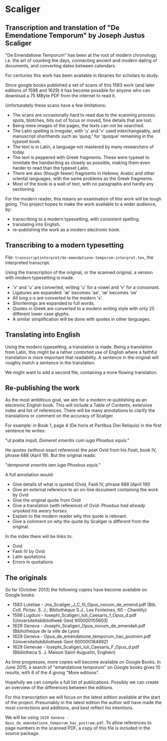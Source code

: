 Scaliger
========

Transcription and translation of "De Emendatione Temporum" by Joseph Justus Scaliger
------------------------------------------------------------------------------------

"De Emendatione Temporum" has been at the root of modern chronology, i.e. the art of counting the
days, connecting ancient and modern dating of documents, and converting dates between calendars.

For centuries this work has been available in libraries for scholars to study.

Since google books published a set of scans of this 1583 work (and later editions of 1598
and 1629) it has become possible for anyone who can download a 75 MByte PDF from the internet
to read it.

Unfortunately these scans have a few limitations:
* The scans are occasionally hard to read due to the scanning process: spots, blotches, bits
out of focus or moved, fine details that are lost.
* Being mere images of the pages, the texts can not be searched.
* The Latin spelling is irregular, with 'u' and 'v' used interchangeably, and manuscript
shorthands such as 'quoq;' for 'quoque' remaining in the typeset book.
* The text is in Latin, a language not mastered by many researchers of today.
* The text is peppered with Greek fragments. These were typeset to immitate the handwriting
as closely as possible, making them even harder to read than the typeset Latin.
* There are also (though fewer) fragments in Hebrew, Arabic and other oriental languages,
with the same problems as the Greek
fragments.
* Most of the book is a wall of text, with no paragraphs and hardly any sectioning.

For the modern reader, this means an examination of this work will be tough going. This project
hopes to make the work available to a wider audience, by:
* transcribing to a modern typesetting, with consistent spelling.
* translating into English.
* re-publishing the work as a modern electronic book.


Transcribing to a modern typesetting
------------------------------------
File: `transscriptinterpret/de-emendatione-temporum-interpret.tex`, the interpreted transcript.

Using the transcription of the original, or the scanned original, a version with modern typesetting is made.
* 'v' and 'u' are converted, writing 'u' for a vowel and 'v' for a consonant.
* Ligatures are expanded: 'æ' becomes 'ae', 'œ' becomes 'oe'
* All long s-s are converted to the modern 's'.
* Shortenings are expanded to full words.
* Quotes in Greek are converted to a modern writing style with only 25 different lower case glyphs.
* A similar simplification will be done with quotes in other languages.


Translating into English
------------------------
Using the modern typesetting, a translation is made. Being a translation from Latin, this might
be a rather contorted use of English where a faithful translation is more important that readability.
A sentence in the original will roughly match a sentence in the translation.

We might want to add a second file, containing a more flowing translation.


Re-publishing the work
----------------------
As the most ambitious goal, we aim for a modern re-publishing as an electronic English book.
This will include a Table of Contents, extensive index and list of references. There will be
many annotations to clarify the translations or comment on the accuracy of Scaliger.

For example: in Book 1, page 4 (De horis et Partibus Diei Reliquis) in the first sentence he writes:

"ut poëta inquit, *Demeret emeritis cum iuga Phoebus equis*."

He quotes (without exact reference) the poet Ovid from his *Fasti*, book IV, phrase 688 (April 19).
But the original reads:

"*dempserat emeritis iam iuga Phoebus equis*."

A full annotation would:
* Give details of what is quoted (Ovid, Fasti IV, phrase 688 [April 19])
* Give an external reference to an on-line document containing the work by Ovid
* Give the original quote from Ovid
* Give a translation (with reference) of Ovid: *Phoebus had already unyoked his weary horses.*
* Explain to the modern reader why this quote is relevant.
* Give a comment on why the quote by Scaliger is different from the original.

In the index there will be links to:
* Ovid
* Fasti IV by Ovid
* Latin quotations
* Errors in quotations


The originals
-------------
So far (October 2013) the following copies have become available on Google books:
* 1583 Lutetiae - Jos_Scaliger_J_C_fil_Opus_novum_de_emend.pdf (Bib. Coll. Pictav. S. J.; Bibliothèque S.J., Les Fonteines, 60 - Chantilly)
* 1598 Lugduni - Iosephi_Scaligeri_Iuli_Caesaris_f_Opus_d.pdf (Universiteitsbibliotheek Gent 900000105603)
* 1629 Geneva - Josephi_Scaligeri_Opus_novum_de_emendati.pdf (Bibliotheque de la ville de Lyon)
* 1629 Geneva - Opus_de_emendatione_temporum_hac_postrem.pdf (Universiteitsbibliotheek Gent 900000184892)
* 1629 Genevae - Iosephi_Scaligeri_Iuli_Caesaris_F_Opus_d.pdf (Bibliotheca S. J. Maison Saint-Augustin, Enghien)

As time progresses, more copies will become available on Google Books.
In June 2015, a search of "emandatione temporum" on Google books gives 10 results, with 6 of the 4 giving "More editions".

Hopefully we can compile a full list of publications. Possibly we can create an overview of the differences between the editions.

For this transcription we will focus on the latest edition available at the start of the project. Presumably in the latest edition the author will have made the most corrections and additions, and best reflect his intentions.

We will be using `1629 Geneva - Opus_de_emendatione_temporum_hac_postrem.pdf`. To allow references to page numbers in the scanned PDF, a copy of this file is included in the source package.


